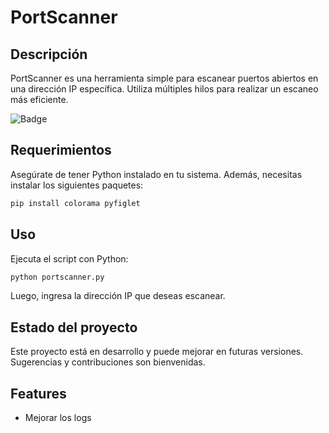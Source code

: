 # PortScanner

## Descripción
PortScanner es una herramienta simple para escanear puertos abiertos en una dirección IP específica. Utiliza múltiples hilos para realizar un escaneo más eficiente.

![Badge](https://img.shields.io/badge/STATUS-EN%20DESAROLLO-green)

## Requerimientos

Asegúrate de tener Python instalado en tu sistema. Además, necesitas instalar los siguientes paquetes:

```bash
pip install colorama pyfiglet
```

## Uso

Ejecuta el script con Python:

```bash
python portscanner.py
```

Luego, ingresa la dirección IP que deseas escanear.


## Estado del proyecto
Este proyecto está en desarrollo y puede mejorar en futuras versiones. Sugerencias y contribuciones son bienvenidas.

## Features
- Mejorar los logs


